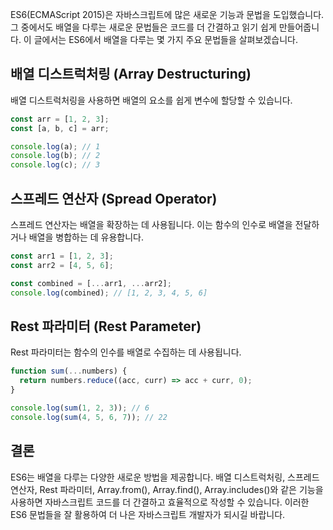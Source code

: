 ES6(ECMAScript 2015)은 자바스크립트에 많은 새로운 기능과 문법을 도입했습니다. 그 중에서도 배열을 다루는 새로운 문법들은 코드를 더 간결하고 읽기 쉽게 만들어줍니다. 이 글에서는 ES6에서 배열을 다루는 몇 가지 주요 문법들을 살펴보겠습니다.

## 배열 디스트럭처링 (Array Destructuring)

배열 디스트럭처링을 사용하면 배열의 요소를 쉽게 변수에 할당할 수 있습니다.

```javascript
const arr = [1, 2, 3];
const [a, b, c] = arr;

console.log(a); // 1
console.log(b); // 2
console.log(c); // 3
```

## 스프레드 연산자 (Spread Operator)

스프레드 연산자는 배열을 확장하는 데 사용됩니다. 이는 함수의 인수로 배열을 전달하거나 배열을 병합하는 데 유용합니다.

```javascript
const arr1 = [1, 2, 3];
const arr2 = [4, 5, 6];

const combined = [...arr1, ...arr2];
console.log(combined); // [1, 2, 3, 4, 5, 6]
```

## Rest 파라미터 (Rest Parameter)

Rest 파라미터는 함수의 인수를 배열로 수집하는 데 사용됩니다.

```javascript
function sum(...numbers) {
  return numbers.reduce((acc, curr) => acc + curr, 0);
}

console.log(sum(1, 2, 3)); // 6
console.log(sum(4, 5, 6, 7)); // 22
```

## 결론

ES6는 배열을 다루는 다양한 새로운 방법을 제공합니다. 배열 디스트럭처링, 스프레드 연산자, Rest 파라미터, Array.from(), Array.find(), Array.includes()와 같은 기능을 사용하면 자바스크립트 코드를 더 간결하고 효율적으로 작성할 수 있습니다. 이러한 ES6 문법들을 잘 활용하여 더 나은 자바스크립트 개발자가 되시길 바랍니다.
